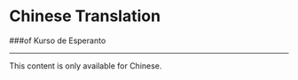﻿Chinese Translation  
==============================  

###of Kurso de Esperanto   

---------------------------------------  

This content is only available for Chinese.  